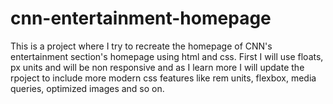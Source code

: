 # cnn-entertainment-homepage
 This is a project where I try to recreate the homepage of CNN's entertainment section's homepage using html and css. First I will use floats, px units and will be non responsive and as I learn more I will update the rpoject to include more modern css features like rem units, flexbox, media queries, optimized images and so on.
